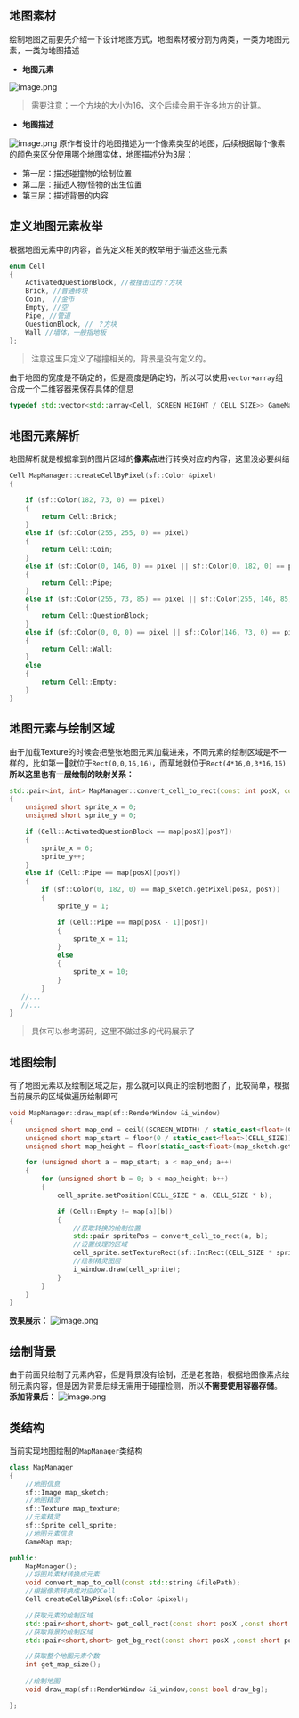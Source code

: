 ## 地图素材
绘制地图之前要先介绍一下设计地图方式，地图素材被分割为两类，一类为地图元素，一类为地图描述

- **地图元素**

![image.png](https://github.com/DongDian455/superMario/blob/master/aricles/images/2_1_image.png?raw=true)
> 需要注意：一个方块的大小为16，这个后续会用于许多地方的计算。

- **地图描述**

![image.png](https://github.com/DongDian455/superMario/blob/master/aricles/images/2_2_image.png?raw=true)
原作者设计的地图描述为一个像素类型的地图，后续根据每个像素的颜色来区分使用哪个地图实体，地图描述分为3层：

- 第一层：描述碰撞物的绘制位置
- 第二层：描述人物/怪物的出生位置
- 第三层：描述背景的内容

## 定义地图元素枚举
根据地图元素中的内容，首先定义相关的枚举用于描述这些元素
```cpp
enum Cell
{
    ActivatedQuestionBlock, //被撞击过的？方块
    Brick, //普通砖块
    Coin,  //金币
    Empty, //空
    Pipe, //管道
    QuestionBlock, // ？方块
    Wall //墙体，一般指地板
};
```
> 注意这里只定义了碰撞相关的，背景是没有定义的。

由于地图的宽度是不确定的，但是高度是确定的，所以可以使用`vector+array`组合成一个二维容器来保存具体的信息
```cpp
typedef std::vector<std::array<Cell, SCREEN_HEIGHT / CELL_SIZE>> GameMap;
```
## 地图元素解析
地图解析就是根据拿到的图片区域的**像素点**进行转换对应的内容，这里没必要纠结
```cpp
Cell MapManager::createCellByPixel(sf::Color &pixel)
{

    if (sf::Color(182, 73, 0) == pixel)
    {
        return Cell::Brick;
    }
    else if (sf::Color(255, 255, 0) == pixel)
    {
        return Cell::Coin;
    }
    else if (sf::Color(0, 146, 0) == pixel || sf::Color(0, 182, 0) == pixel || sf::Color(0, 219, 0) == pixel)
    {
        return Cell::Pipe;
    }
    else if (sf::Color(255, 73, 85) == pixel || sf::Color(255, 146, 85) == pixel)
    {
        return Cell::QuestionBlock;
    }
    else if (sf::Color(0, 0, 0) == pixel || sf::Color(146, 73, 0) == pixel)
    {
        return Cell::Wall;
    }
    else
    {
        return Cell::Empty;
    }
}
```
## 地图元素与绘制区域
由于加载Texture的时候会把整张地图元素加载进来，不同元素的绘制区域是不一样的，比如第一🧱就位于`Rect(0,0,16,16)`，而草地就位于`Rect(4*16,0,3*16,16)`
**所以这里也有一层绘制的映射关系：**
```cpp
std::pair<int, int> MapManager::convert_cell_to_rect(const int posX, const int posY)
{
    unsigned short sprite_x = 0;
    unsigned short sprite_y = 0;

    if (Cell::ActivatedQuestionBlock == map[posX][posY])
    {
        sprite_x = 6;
        sprite_y++;
    }
    else if (Cell::Pipe == map[posX][posY])
    {
        if (sf::Color(0, 182, 0) == map_sketch.getPixel(posX, posY))
        {
            sprite_y = 1;

            if (Cell::Pipe == map[posX - 1][posY])
            {
                sprite_x = 11;
            }
            else
            {
                sprite_x = 10;
            }
        }
   //...
   //...     
}
```
> 具体可以参考源码，这里不做过多的代码展示了

## 地图绘制
有了地图元素以及绘制区域之后，那么就可以真正的绘制地图了，比较简单，根据当前展示的区域做遍历绘制即可
```cpp
void MapManager::draw_map(sf::RenderWindow &i_window)
{
    unsigned short map_end = ceil((SCREEN_WIDTH) / static_cast<float>(CELL_SIZE));
    unsigned short map_start = floor(0 / static_cast<float>(CELL_SIZE));
    unsigned short map_height = floor(static_cast<float>(map_sketch.getSize().y) / MAP_SKETCH_LAYER);

    for (unsigned short a = map_start; a < map_end; a++)
    {
        for (unsigned short b = 0; b < map_height; b++)
        {
            cell_sprite.setPosition(CELL_SIZE * a, CELL_SIZE * b);

            if (Cell::Empty != map[a][b])
            {
                //获取转换的绘制位置
                std::pair spritePos = convert_cell_to_rect(a, b);
                //设置纹理的区域
                cell_sprite.setTextureRect(sf::IntRect(CELL_SIZE * spritePos.first, CELL_SIZE * spritePos.second, CELL_SIZE, CELL_SIZE));
                //绘制精灵图层
                i_window.draw(cell_sprite);
            }
        }
    }
}
```
**效果展示：**
![image.png](https://github.com/DongDian455/superMario/blob/master/aricles/images/2_3_image.png?raw=true)

## 绘制背景
由于前面只绘制了元素内容，但是背景没有绘制，还是老套路，根据地图像素点绘制元素内容，但是因为背景后续无需用于碰撞检测，所以**不需要使用容器存储**。
**添加背景后：**
![image.png](https://github.com/DongDian455/superMario/blob/master/aricles/images/2_4_image.png?raw=true)

## 类结构
当前实现地图绘制的`MapManager`类结构
```cpp
class MapManager
{
    //地图信息
    sf::Image map_sketch;
    //地图精灵
    sf::Texture map_texture;
    //元素精灵
    sf::Sprite cell_sprite;
	//地图元素信息
    GameMap map;

public:
    MapManager();
    //将图片素材转换成元素
    void convert_map_to_cell(const std::string &filePath);
    //根据像素转换成对应的Cell
    Cell createCellByPixel(sf::Color &pixel);

    //获取元素的绘制区域
    std::pair<short,short> get_cell_rect(const short posX ,const short posY);
    //获取背景的绘制区域
    std::pair<short,short> get_bg_rect(const short posX ,const short posY,const short map_height);

    //获取整个地图元素个数
    int get_map_size();
    
    //绘制地图
    void draw_map(sf::RenderWindow &i_window,const bool draw_bg);

};

```

